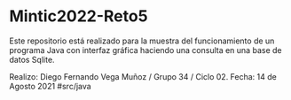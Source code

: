 # Mintic2022-Reto5
Este repositorio está realizado para la muestra del funcionamiento de un programa Java con interfaz gráfica haciendo una consulta en una base de datos Sqlite.

Realizo: Diego Fernando Vega Muñoz / Grupo 34 / Ciclo 02.
Fecha: 14 de Agosto 2021
#src/java
